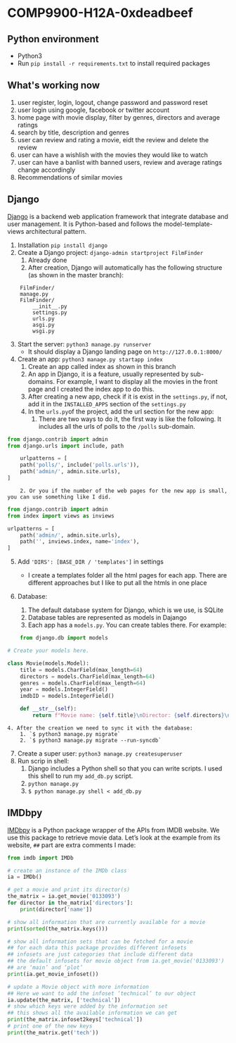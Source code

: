 # COMP9900-H12A-0xdeadbeef

## Python environment 
- Python3
- Run `pip install -r requirements.txt` to install required packages

## What's working now
1. user register, login, logout, change password and password reset
2. user login using google, facebook or twitter account
3. home page with movie display, filter by genres, directors and average ratings
4. search by title, description and genres
5. user can review and rating a movie, eidt the review and delete the review
6. user can have a wishlish with the movies they would like to watch
7. user can have a banlist with banned users, review and average ratings change accordingly
8. Recommendations of similar movies 

## Django
[Django](https://www.djangoproject.com) is a backend web application framework that integrate database and user management. It is Python-based and follows the model-template-views architectural pattern.
1. Installation
`pip install django`
2. Create a Django project: `django-admin startproject FilmFinder`
	1. Already done
	2. After creation, Django will automatically has the following structure (as shown in the master branch):
	
```
	FilmFinder/
    manage.py
    FilmFinder/
        __init__.py
        settings.py
        urls.py
        asgi.py
        wsgi.py
```	

3. Start the server: `python3 manage.py runserver`
	- It should display a Django landing page on `http://127.0.0.1:8000/`
4. Create an app: `python3 manage.py startapp index`
	1. Create an app called index as shown in this branch
	2. An app in Django, it is a feature, usually represented by sub-domains. For example, I want to display all the movies in the front page and I created the index app to do this.
	3. After creating a new app, check if it is exist in the `settings.py`, if not, add it in the `INSTALLED_APPS` section of the `settings.py`
	4. In the `urls.py`of the project, add the url section for the new app:
		1. There are two ways to do it, the first way is like the following. It includes all the urls of polls to the `/polls` sub-domain.
		
```python
from django.contrib import admin
from django.urls import include, path

	urlpatterns = [
    path('polls/', include('polls.urls')),
    path('admin/', admin.site.urls),
]
```
		2. Or you if the number of the web pages for the new app is small, you can use something like I did.
			
```python
from django.contrib import admin
from index import views as inviews

urlpatterns = [
    path('admin/', admin.site.urls),
    path('', inviews.index, name='index'),
]
```

5. Add `'DIRS': [BASE_DIR / 'templates']` in settings
	- I create a templates folder all the html pages for each app. There are different approaches but I like to put all the htmls in one place
	
6. Database:
	1. The default database system for Django, which is we use, is SQLite
	2. Database tables are represented as models in Dajango
	3. Each app has a `models.py`. You can create tables there. For example:
	
```python
	from django.db import models

# Create your models here.

class Movie(models.Model):
    title = models.CharField(max_length=64)
    directors = models.CharField(max_length=64)
    genres = models.CharField(max_length=64)
    year = models.IntegerField()
    imdbID = models.IntegerField()

    def __str__(self):
        return f"Movie name: {self.title}\nDirector: {self.directors}\nGenres: {self.genres}\nYear: {self.year}\nimdbID: {self.imdbID}"
```

	4. After the creation we need to sync it with the database:
		1. `$ python3 manage.py migrate` 
		2. `$ python3 manage.py migrate --run-syncdb`
7. Create a super user: `python3 manage.py createsuperuser`
8. Run scrip in shell:
	1. Django includes a Python shell so that you can write scripts. I used this shell to run my `add_db.py` script.
	2. `python manage.py`
	3. `$ python manage.py shell < add_db.py`
	
## IMDbpy
[IMDbpy](https://imdbpy.github.io) is a Python package wrapper of the APIs from IMDB website. We use this package to retrieve movie data. Let’s look at the example from its website, `##` part are extra comments I made:
```python
from imdb import IMDb

# create an instance of the IMDb class
ia = IMDb()

# get a movie and print its director(s)
the_matrix = ia.get_movie('0133093')
for director in the_matrix['directors']:
    print(director['name'])

# show all information that are currently available for a movie
print(sorted(the_matrix.keys()))

# show all information sets that can be fetched for a movie
## for each data this package provides different infosets
## infosets are just categories that include different data
## the default infosets for movie object from ia.get_movie('0133093')
## are ‘main’ and ‘plot’
print(ia.get_movie_infoset())

# update a Movie object with more information
## Here we want to add the infoset ‘technical’ to our object
ia.update(the_matrix, ['technical'])
# show which keys were added by the information set
## this shows all the available information we can get
print(the_matrix.infoset2keys['technical'])
# print one of the new keys
print(the_matrix.get('tech'))
```
